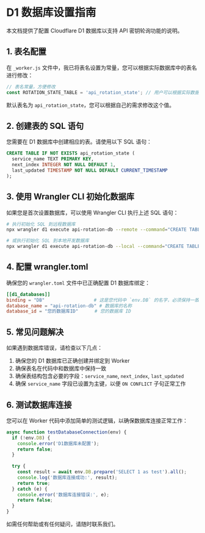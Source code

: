 # D1 数据库设置指南

本文档提供了配置 Cloudflare D1 数据库以支持 API 密钥轮询功能的说明。

## 1. 表名配置

在 `_worker.js` 文件中，我已将表名设置为常量，您可以根据实际数据库中的表名进行修改：

```javascript
// 表名常量，方便修改
const ROTATION_STATE_TABLE = 'api_rotation_state'; // 用户可以根据实际数据库表名修改
```

默认表名为 `api_rotation_state`，您可以根据自己的需求修改这个值。

## 2. 创建表的 SQL 语句

您需要在 D1 数据库中创建相应的表。请使用以下 SQL 语句：

```sql
CREATE TABLE IF NOT EXISTS api_rotation_state (
  service_name TEXT PRIMARY KEY,
  next_index INTEGER NOT NULL DEFAULT 1,
  last_updated TIMESTAMP NOT NULL DEFAULT CURRENT_TIMESTAMP
);
```

## 3. 使用 Wrangler CLI 初始化数据库

如果您是首次设置数据库，可以使用 Wrangler CLI 执行上述 SQL 语句：

```bash
# 执行初始化 SQL 到远程数据库
npx wrangler d1 execute api-rotation-db --remote --command="CREATE TABLE IF NOT EXISTS api_rotation_state (service_name TEXT PRIMARY KEY, next_index INTEGER NOT NULL DEFAULT 1, last_updated TIMESTAMP NOT NULL DEFAULT CURRENT_TIMESTAMP);"

# 或执行初始化 SQL 到本地开发数据库
npx wrangler d1 execute api-rotation-db --local --command="CREATE TABLE IF NOT EXISTS api_rotation_state (service_name TEXT PRIMARY KEY, next_index INTEGER NOT NULL DEFAULT 1, last_updated TIMESTAMP NOT NULL DEFAULT CURRENT_TIMESTAMP);"
```

## 4. 配置 wrangler.toml

确保您的 `wrangler.toml` 文件中已正确配置 D1 数据库绑定：

```toml
[[d1_databases]]
binding = "DB"                  # 这是您代码中 `env.DB` 的名字，必须保持一致
database_name = "api-rotation-db" # 数据库的名称
database_id = "您的数据库ID"      # 您的数据库 ID
```

## 5. 常见问题解决

如果遇到数据库错误，请检查以下几点：

1. 确保您的 D1 数据库已正确创建并绑定到 Worker
2. 确保表名在代码中和数据库中保持一致
3. 确保表结构包含必要的字段：`service_name`, `next_index`, `last_updated`
4. 确保 `service_name` 字段已设置为主键，以便 `ON CONFLICT` 子句正常工作

## 6. 测试数据库连接

您可以在 Worker 代码中添加简单的测试逻辑，以确保数据库连接正常工作：

```javascript
async function testDatabaseConnection(env) {
  if (!env.DB) {
    console.error('D1数据库未配置');
    return false;
  }
  
  try {
    const result = await env.DB.prepare('SELECT 1 as test').all();
    console.log('数据库连接成功:', result);
    return true;
  } catch (e) {
    console.error('数据库连接错误:', e);
    return false;
  }
}
```

如需任何帮助或有任何疑问，请随时联系我们。